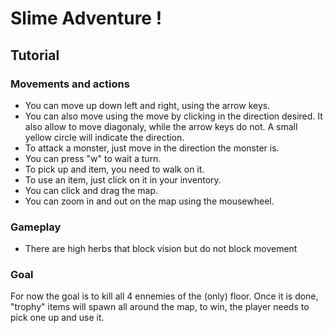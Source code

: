# Slime Adventure !
## Tutorial
### Movements and actions
* You can move up down left and right, using the arrow keys.
* You can also move using the move by clicking in the direction desired. It also allow to move diagonaly, while the arrow keys do not. A small yellow circle will indicate the direction.
* To attack a monster, just move in the direction the monster is.
* You can press "w" to wait a turn.
* To pick up and item, you need to walk on it.
* To use an item, just click on it in your inventory.
* You can click and drag the map.
* You can zoom in and out on the map using the mousewheel.
### Gameplay
* There are high herbs that block vision but do not block movement

### Goal
For now the goal is to kill all 4 ennemies of the (only) floor. Once it is done, "trophy" items will spawn all around the map, to win, the player needs to pick one up and use it.
